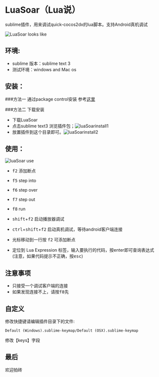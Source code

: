 # LuaSoar（Lua说）

sublime插件，用来调试quick-cocos2dx的lua脚本。支持Android真机调试

![LuaSoar looks like][LuaSoarlooklike]

## 环境:
* sublime 版本：sublime text 3
* 测试环境：windows and Mac os

## 安装：

###方法一 通过package control安装
参考[这里](http://code-tech.diandian.com/post/2012-11-10/40041273125)

###方法二 下载安装
* 下载LuaSoar
* 点击sublime text3 浏览插件包；![luaSoarinstall1][luaSoarinstall1]
* 放置插件到这个目录即可。![luaSoarinstall2][luaSoarinstall2]

## 使用：
![luaSoar use][LuaSoaruse]

* <kbd>f2</kbd> 添加断点
* <kbd>f5</kbd> step into
* <kbd>f6</kbd> step over
* <kbd>f7</kbd> step out
* <kbd>f8</kbd> run
* <kbd>shift</kbd>+<kbd>f2</kbd> 启动播放器调试
* <kbd>ctrl</kbd>+<kbd>shift</kbd>+<kbd>f2</kbd> 启动真机调试，等待android客户端连接

* 光标移动到一行按 <kbd>f2</kbd> 可添加断点
* 定位到 Lua Expression 标签，输入要执行的代码，按enter即可查询表达式(注意，如果代码提示不正确，按<kbd>esc</kbd>)

## 注意事项

* 只接受一个调试客户端的连接
* 如果发现连接不上，请按<kbd>f8</kbd>先

## 自定义

修改快捷键请编辑插件目录下的文件:

	Default (Windows).sublime-keymap/Default (OSX).sublime-keymap

修改【keys】字段

## 最后
欢迎拍砖

[LuaSoarlooklike]:      https://raw.githubusercontent.com/peter4431/LuaSoar/master/screenshots/light.png
[LuaSoaruse]:			https://raw.githubusercontent.com/peter4431/LuaSoar/master/screenshots/use.png
[luaSoarinstall1]:		https://raw.githubusercontent.com/peter4431/LuaSoar/master/screenshots/install1.png
[luaSoarinstall2]:		https://raw.githubusercontent.com/peter4431/LuaSoar/master/screenshots/install2.png